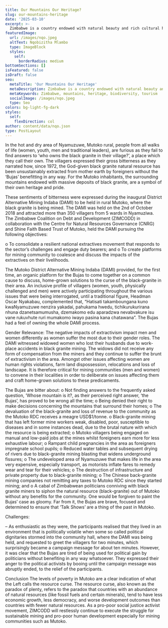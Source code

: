 ```yaml
---
title: Our Mountains Our Heritage?
slug: our-mountains-heritage
date: '2025-03-10'
excerpt: >-
  Zimbabwe is a country endowed with natural beauty and rich cultural heritage. The mountains are not just geographical features; they are sacred spaces that hold deep spiritual significance for many communities. They are also vital for biodiversity, water catchment areas, and tourism.
featuredImage:
  url: /images/nqo.jpeg
  altText: Nqobizitha Mlambo
  type: ImageBlock
  styles:
    self:
      borderRadius: medium
bottomSections: []
isFeatured: false
isDraft: false
seo:
  metaTitle: 'Our Mountains Our Heritage'
  metaDescription: Zimbabwe is a country endowed with natural beauty and rich cultural heritage. The mountains are not just geographical features; they are sacred spaces that hold deep spiritual significance for many communities. They are also vital for biodiversity, water catchment areas, and tourism.
  metaKeywords: Zimbabwe, mountains, heritage, biodiversity, tourism
  socialImage: /images/nqo.jpeg
  type: Seo
colors: bg-light-fg-dark
styles:
  self:
    flexDirection: col
author: content/data/nqo.json
type: PostLayout
---
```


In the hot and dry area of Nyamuzuwe, Mutoko rural, people from all walks of life (women, youth, men and traditional leaders), are furious as they fail to find answers to ‘who owns the black granite in their village?’, a place which they call their own. The villagers expressed their gross bitterness as they narrated how, since 1972, the God-given black granite natural resource has been unsustainably extracted from mother earth by foreigners without the ‘Bujas’ benefitting in any way. For the Mutoko inhabitants, the surrounding mountains endowed with massive deposits of black granite, are a symbol of their own heritage and pride.

These sentiments of bitterness were expressed during the inaugural District Alternative Mining Indaba (DAMI) to be held in rural Mutoko, where the black granite is being mined. The DAMI was held on the 2nd of October 2018 and attracted more than 350 villagers from 5 wards in Nyamuziwa. The Zimbabwe Coalition on Debt and Development (ZIMCODD) in collaboration with the Centre for Natural Resources Governance (CNRG) and Shine Faith Based Trust of Mutoko, held the DAMI pursuing the following objectives:

o To consolidate a resilient national extractives movement that responds to the sector’s challenges and engage duty bearers; and
o To create platforms for mining community to coalesce and discuss the impacts of the extractives on their livelihoods.

The Mutoko District Alternative Mining Indaba (DAMI) provided, for the first time, an organic platform for the Bujas to come together on a common cause to discuss, home-grown solutions to the curse of the black-granite in their area. An inclusive profile of villagers (women, youth, physically challenged and men) were actively participating throughout the various issues that were being interrogated, until a traditional figure, Headman Oscar Nyakabau, complemented that, “Hatisati takamboungana kuno kwaNyamuzuwe nenzira yakadai, pahukama hwedu, tichikurukurirana nhuna dzanetsamumusha, dzemakomo edu aparadzwa nevabvakure isu vane rukuvhute ruri mumakomo iwayo pasina kana chatawana”. The Bujas had a feel of owning the whole DAMI process.

Gender Relevance:
The negative impacts of extractivism impact men and women differently as women suffer the most due to their gender roles. The DAMI witnessed widowed women who lost their husbands due to work-place accidents in black granite mining. The widows did not receive any form of compensation from the miners and they continue to suffer the brunt of extractivism in the area. Amongst other issues affecting women are human rights violations, farm land dispossession, relocations and loss of landscape. It is therefore critical for mining communities (men and women) to convene in their localities in order to deliberate on issues affecting them and craft home-grown solutions to these predicaments.

The Bujas are bitter about:
o Not finding answers to the frequently asked question, ‘Whose mountain is it?, as their perceived right answer, ‘the Bujas’, has proved to be wrong all the time;
o Being denied their right to make decisions concerning the mountains that surround their homes;
o The devaluation of the black-granite and loss of revenue to the community as the Mutoko RDC receives a meagre USD$1/tonne.
o Black-granite mining that has left former mine workers weak, disabled, poor, susceptible to diseases and in some instances dead, due to the brutal nature with which the resource is being extracted;
o Mutoko villagers being engaged on manual and low-paid jobs at the mines whilst foreigners earn more for less exhaustive labour;
o Rampant child pregnancies in the area as foreigners impregnate school pupils;
o Reduced water tables and subsequent drying of rivers due to black-granite mining blasting that widens underground fissures;
o The undeveloped area of Nyamuzuwe that makes life in the area very expensive, especially transport, as motorists inflate fares to remedy wear and tear for their vehicles;
o The destruction of infrastructure and private property due to black-granite mining;
o The Chinese back-granite mining companies not remitting any taxes to Mutoko RDC since they started mining; and
o A cabal of Zimbabwean politicians conniving with black granite miners to siphon the natural resource (black-granite) out of Mutoko without any benefits for the community.
One would be forgiven to paint the Bujas’ case as gloomy. Far from it, the Bujas are brave, focused and determined to ensure that ‘Talk Shows’ are a thing of the past in Mutoko.

Challenges:

– As enthusiastic as they were, the participants realised that they lived in an environment that is politically volatile when some so called political dignitaries stormed into the community hall, where the DAMI was being held, and requested to greet the villagers for two minutes, which surprisingly became a campaign message for about ten minutes. However, it was clear that the Bujas are tired of being used for political gain by politicians without benefiting in any way whatsoever. They expressed their anger to the political activists by booing until the campaign message was abruptly ended, to the relief of the participants.

Conclusion
The levels of poverty in Mutoko are a clear indication of what the Left calls the resource curse. The resource curse, also known as the paradox of plenty, refers to the paradox that countries with an abundance of natural resources (like fossil fuels and certain minerals), tend to have less economic growth, less democracy, and worse development outcomes than countries with fewer natural resources. As a pro-poor social justice activist movement, ZIMCODD will restlessly continue to execute the struggle for sustainable mining and pro-poor human development especially for mining communities such as Mutoko.